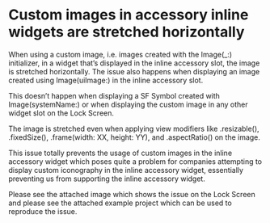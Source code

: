 # Custom images in accessory inline widgets are stretched horizontally

When using a custom image, i.e. images created with the Image(_:) initializer, in a widget that’s displayed in the inline accessory slot, the image is stretched horizontally. The issue also happens when displaying an image created using Image(uiImage:) in the inline accessory slot.

This doesn’t happen when displaying a SF Symbol created with Image(systemName:) or when displaying the custom image in any other widget slot on the Lock Screen.

The image is stretched even when applying view modifiers like .resizable(), .fixedSize(), .frame(width: XX, height: YY), and .aspectRatio() on the image.

This issue totally prevents the usage of custom images in the inline accessory widget which poses quite a problem for companies attempting to display custom iconography in the inline accessory widget, essentially preventing us from supporting the inline accessory widget.

Please see the attached image which shows the issue on the Lock Screen and please see the attached example project which can be used to reproduce the issue.
